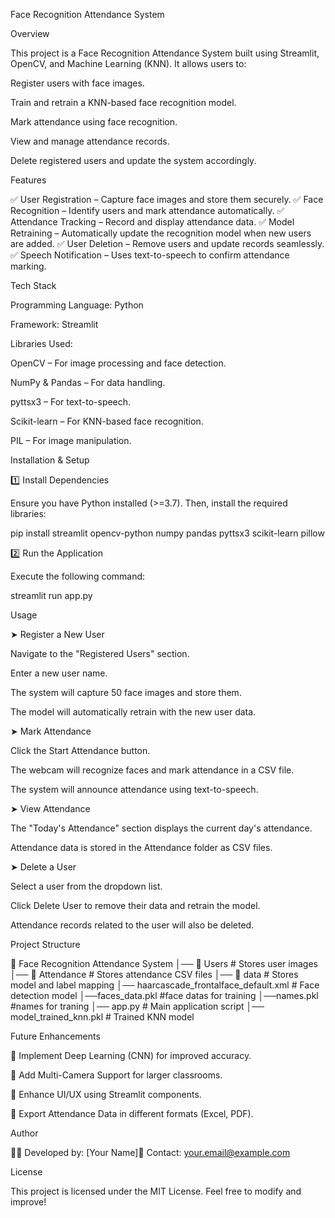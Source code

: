 Face Recognition Attendance System

Overview

This project is a Face Recognition Attendance System built using Streamlit, OpenCV, and Machine Learning (KNN). It allows users to:

Register users with face images.

Train and retrain a KNN-based face recognition model.

Mark attendance using face recognition.

View and manage attendance records.

Delete registered users and update the system accordingly.

Features

✅ User Registration – Capture face images and store them securely.
✅ Face Recognition – Identify users and mark attendance automatically.
✅ Attendance Tracking – Record and display attendance data.
✅ Model Retraining – Automatically update the recognition model when new users are added.
✅ User Deletion – Remove users and update records seamlessly.
✅ Speech Notification – Uses text-to-speech to confirm attendance marking.

Tech Stack

Programming Language: Python

Framework: Streamlit

Libraries Used:

OpenCV – For image processing and face detection.

NumPy & Pandas – For data handling.

pyttsx3 – For text-to-speech.

Scikit-learn – For KNN-based face recognition.

PIL – For image manipulation.

Installation & Setup

1️⃣ Install Dependencies

Ensure you have Python installed (>=3.7). Then, install the required libraries:

pip install streamlit opencv-python numpy pandas pyttsx3 scikit-learn pillow

2️⃣ Run the Application

Execute the following command:

streamlit run app.py

Usage

➤ Register a New User

Navigate to the "Registered Users" section.

Enter a new user name.

The system will capture 50 face images and store them.

The model will automatically retrain with the new user data.

➤ Mark Attendance

Click the Start Attendance button.

The webcam will recognize faces and mark attendance in a CSV file.

The system will announce attendance using text-to-speech.

➤ View Attendance

The "Today's Attendance" section displays the current day's attendance.

Attendance data is stored in the Attendance folder as CSV files.

➤ Delete a User

Select a user from the dropdown list.

Click Delete User to remove their data and retrain the model.

Attendance records related to the user will also be deleted.

Project Structure

📂 Face Recognition Attendance System
│── 📂 Users            # Stores user images
│── 📂 Attendance       # Stores attendance CSV files
│── 📂 data             # Stores model and label mapping
     │── haarcascade_frontalface_default.xml  # Face detection model
     │──faces_data.pkl #face datas for training
     │──names.pkl      #names for traning
│── app.py             # Main application script
│── model_trained_knn.pkl # Trained KNN model


Future Enhancements

📌 Implement Deep Learning (CNN) for improved accuracy.

📌 Add Multi-Camera Support for larger classrooms.

📌 Enhance UI/UX using Streamlit components.

📌 Export Attendance Data in different formats (Excel, PDF).

Author

👨‍💻 Developed by: [Your Name]📧 Contact: your.email@example.com

License

This project is licensed under the MIT License. Feel free to modify and improve!